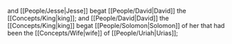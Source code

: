 and [[People/Jesse\|Jesse]] begat [[People/David\|David]] the [[Concepts/King\|king]]; and [[People/David\|David]] the [[Concepts/King\|king]] begat [[People/Solomon\|Solomon]] of her that had been the [[Concepts/Wife\|wife]] of [[People/Uriah\|Urias]];
